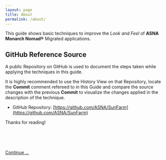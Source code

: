 ```yaml
---
layout: page
title: About
permalink: /about/
---
```


This guide shows basic techniques to improve the *Look and Feel* of **ASNA Monarch Nomad&reg;** Migrated applications.

## GitHub Reference Source 
A public Repository on GitHub is used to document the steps taken while applying the techniques in this guide.

It is highly recommended to use the History View on that Repository, locate the **Commit** comment refereed to in this Guide and compare the source changes with the previous **Commit** to visualize the changes applied in the description of the technique.


* GitHub Repository: [https://github.com/ASNA/SunFarm](https://github.com/ASNA/SunFarm)


Thanks for reading!

<br>
<br>
<br>

[Continue ...]({{server.rooturl}}/overview/)
